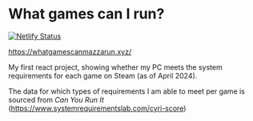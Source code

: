 # What games can I run?

[![Netlify Status](https://api.netlify.com/api/v1/badges/ccedb285-767a-4667-8468-64944314d636/deploy-status)](https://app.netlify.com/sites/whatgamescanmazzarun/deploys)

https://whatgamescanmazzarun.xyz/

My first react project, showing whether my PC meets the system requirements for each game on Steam (as of April 2024).

The data for which types of requirements I am able to meet per game is sourced from _Can You Run It_ (https://www.systemrequirementslab.com/cyri-score)
